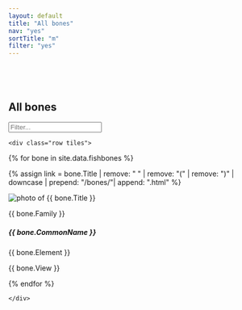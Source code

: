 ```yaml
---
layout: default
title: "All bones"
nav: "yes"
sortTitle: "m"
filter: "yes"
---
```


<div class="container">

<div class="row title" style="padding-top: 3em">
	<div class="col">
		<h2>All bones</h2>
	</div>
	<div class="col-lg-3 col-md-3 col-sm-12">
	<form class="form-inline">
		 <input class="form-control" id="filterFish" type="text" placeholder="Filter...">
	</form>
	</div>
</div>



	<div class="row tiles">

{% for bone in site.data.fishbones %}

{% assign link = bone.Title | remove: " " | remove: "(" | remove: ")" | downcase | prepend: "/bones/"| append: ".html" %}
<div class="col-lg-3 col-md-6 col-sm-12 pb-4" >
    <div class="card flex-fill" >
    <img src="{{ bone.Filename | prepend: "/thumbs/"}}" class="card-img-top" alt="photo of {{ bone.Title }}">
    <div class="card-body">
      <p class="card-cat">{{ bone.Family }}</p>
      <h5 class="card-title">{{ bone.CommonName }}</h5>
      <p class="card-text">{{ bone.Element }}</p>
      <p class="card-text">{{ bone.View }}</p>
      <a href="{{ link }}" class="stretched-link"><i class="fas fa-chevron-circle-right fa-2x"></i></a>
    </div>
  </div>
</div>

{% endfor %}

	</div>
</div>
